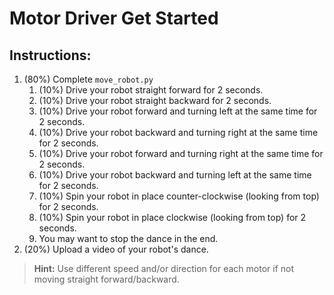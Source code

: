 # Motor Driver Get Started
## Instructions:
1. (80%) Complete `move_robot.py`
    1. (10%) Drive your robot straight forward for 2 seconds.
    2. (10%) Drive your robot straight backward for 2 seconds.
    3. (10%) Drive your robot forward and turning left at the same time for 2 seconds.
    4. (10%) Drive your robot backward and turning right at the same time for 2 seconds.
    5. (10%) Drive your robot forward and turning right at the same time for 2 seconds.
    6. (10%) Drive your robot backward and turning left at the same time for 2 seconds.
    7. (10%) Spin your robot in place counter-clockwise (looking from top) for 2 seconds.
    8. (10%) Spin your robot in place clockwise (looking from top) for 2 seconds.
    9. You may want to stop the dance in the end.
2. (20%) Upload a video of your robot's dance.

> **Hint:** Use different speed and/or direction for each motor if not moving straight forward/backward.
